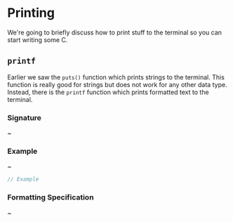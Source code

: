 # Printing

We're going to briefly discuss how to print stuff to the terminal so you can start writing some C.

## `printf`

Earlier we saw the `puts()` function which prints strings to the terminal. This function is really good for strings but does not work for any other data type. Instead, there is the `printf` function which prints formatted text to the terminal.

### Signature

~

### Example

~

```c
// Example
```

### Formatting Specification

~
